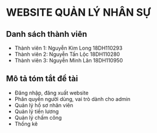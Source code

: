 # WEBSITE QUẢN LÝ NHÂN SỰ

## Danh sách thành viên

- Thành viên 1: Nguyễn Kim Long 18DH110293
- Thành viên 2: Nguyễn Tấn Lộc 18DH110280
- Thành viên 3: Nguyễn Minh Lân 18DH110950

## Mô tả tóm tắt đề tài

- Đăng nhập, đăng xuất website
- Phân quyền người dùng, vai trò dành cho admin
- Quản lý hồ sơ nhân viên
- Quản lý tiền lương
- Quản lý chấm công
- Thống kê
